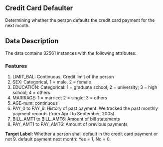 ## Credit Card Defaulter

Determining whether the person defaults the credit card payment for the next month.

## Data Description

The data contains 32561 instances with the following attributes:

### Features

1. LIMIT_BAL: Continuous, Credit limit of the person
2. SEX: Categorical, 1 = male, 2 = female
3. EDUCATION: Categorical: 1 = graduate school; 2 = university; 3 = high school; 4 = others
4. MARRIAGE: 1 = married; 2 = single; 3 = others
5. AGE-num: continuous
6. PAY_0 to PAY_6: History of past payment. We tracked the past monthly payment records (from April to September, 2005)
7. BILL_AMT1 to BILL_AMT6: Amount of bill statements
8. PAY_AMT1 to PAY_AMT6: Amount of previous payments

<b>Target Label: </b>
Whether a person shall default in the credit card payment or not
9. default payment next month: Yes = 1, No = 0.

